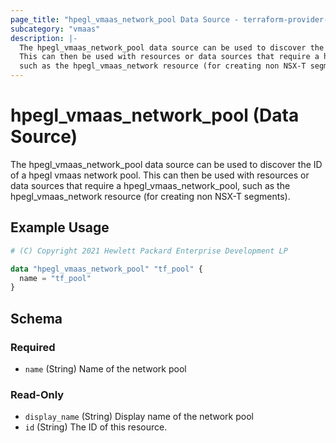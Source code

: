 ```yaml
---
page_title: "hpegl_vmaas_network_pool Data Source - terraform-provider-hpegl"
subcategory: "vmaas"
description: |-
  The hpegl_vmaas_network_pool data source can be used to discover the ID of a hpegl vmaas network pool.
  This can then be used with resources or data sources that require a hpegl_vmaas_network_pool,
  such as the hpegl_vmaas_network resource (for creating non NSX-T segments).
---
```

# hpegl_vmaas_network_pool (Data Source)

The hpegl_vmaas_network_pool data source can be used to discover the ID of a hpegl vmaas network pool.
		This can then be used with resources or data sources that require a hpegl_vmaas_network_pool,
		such as the hpegl_vmaas_network resource (for creating non NSX-T segments).

## Example Usage

```terraform
# (C) Copyright 2021 Hewlett Packard Enterprise Development LP

data "hpegl_vmaas_network_pool" "tf_pool" {
  name = "tf_pool"
}
```

<!-- schema generated by tfplugindocs -->
## Schema

### Required

- `name` (String) Name of the network pool

### Read-Only

- `display_name` (String) Display name of the network pool
- `id` (String) The ID of this resource.



